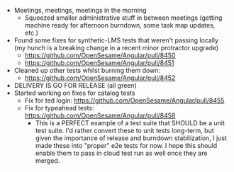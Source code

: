 - Meetings, meetings, meetings in the morning
	- Squeezed smaller administrative stuff in between meetings (getting machine ready for afternoon burndown, some task map updates, etc.)
- Found some fixes for synthetic-LMS tests that weren't passing locally (my hunch is a breaking change in a recent minor protractor upgrade)
	- https://github.com/OpenSesame/Angular/pull/8450
	- https://github.com/OpenSesame/Angular/pull/8451
- Cleaned up other tests whilst burning them down:
	- https://github.com/OpenSesame/Angular/pull/8452
- DELIVERY IS GO FOR RELEASE (all green)
- Started working on fixes for catalog tests
	- Fix for ted login: https://github.com/OpenSesame/Angular/pull/8455
	- Fix for typeahead tests: https://github.com/OpenSesame/Angular/pull/8458
		- This is a PERFECT example of a test suite that SHOULD be a unit test suite. I'd rather convert these to unit tests long-term, but given the importance of release and burndown stabilization, I just made these into "proper" e2e tests for now. I hope this should enable them to pass in cloud test run as well once they are merged.